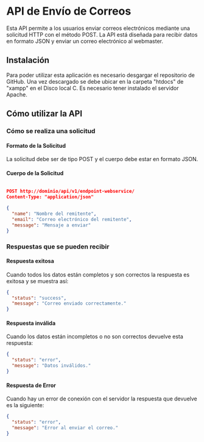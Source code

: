 # API de Envío de Correos

Esta API permite a los usuarios enviar correos electrónicos mediante una solicitud HTTP con el método POST. La API está diseñada para recibir datos en formato JSON y enviar un correo electrónico al webmaster.
## Instalación
Para poder utilizar esta aplicación es necesario desgargar el repositorio de GitHub. Una vez descargado se debe ubicar en la carpeta "htdocs" de "xampp" en el Disco local C. Es necesario tener instalado el servidor Apache.

## Cómo utilizar la API
### Cómo se realiza una solicitud

#### Formato de la Solicitud
La solicitud debe ser de tipo POST y el cuerpo debe estar en formato JSON.

#### Cuerpo de la Solicitud
```json

POST http://dominio/api/v1/endpoint-webservice/
Content-Type: "application/json"

{
  "name": "Nombre del remitente",
  "email": "Correo electrónico del remitente",
  "message": "Mensaje a enviar"
}
````
### Respuestas que se pueden recibir

#### Respuesta exitosa
Cuando todos los datos están completos y son correctos la respuesta es exitosa y se muestra así:
````json
{
  "status": "success",
  "message": "Correo enviado correctamente."
}
````

#### Respuesta inválida
Cuando los datos están incompletos o no son correctos devuelve esta respuesta: 
````json
{
  "status": "error",
  "message": "Datos inválidos."
}
````

#### Respuesta de Error
Cuando hay un error de conexión con el servidor la respuesta que devuelve es la siguiente:
````json
{
  "status": "error",
  "message": "Error al enviar el correo."
}
````